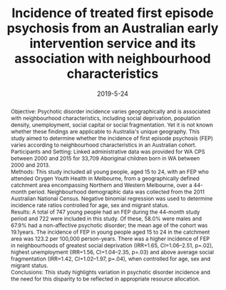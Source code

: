 ---
title: "Incidence of treated first episode psychosis from an Australian early intervention service and its association with neighbourhood characteristics"
date: 2019-5-24
authors: ["Scott Eaton", "Benjamin Harrap", "Linglee Downey", "Kristen Thien", "Meghan Bowtell", "Melissa Bardell-Williams", "Aswin Ratheesh", "Patrick McGorry", "Brian O'Donoghue"]
publication_types: ["2"]
publication: "Schizophrenia Research"
abstract: "Objective: Psychotic disorder incidence varies geographically and is associated with neighbourhood characteristics, including social deprivation, population density, unemployment, social capital or social fragmentation. Yet it is not known whether these findings are applicable to Australia's unique geography. This study aimed to determine whether the incidence of first episode psychosis (FEP) varies according to neighbourhood characteristics in an Australian cohort. \n

Participants and Setting: Linked administrative data was provided for WA CPS between 2000 and 2015 for 33,709 Aboriginal children born in WA between 2000 and 2013. \n

Methods: This study included all young people, aged 15 to 24, with an FEP who attended Orygen Youth Health in Melbourne, from a geographically defined catchment area encompassing Northern and Western Melbourne, over a 44-month period. Neighbourhood demographic data was collected from the 2011 Australian National Census. Negative binomial regression was used to determine incidence rate ratios controlled for age, sex and migrant status. \n

Results: A total of 747 young people had an FEP during the 44-month study period and 722 were included in this study. Of these, 58.0% were males and 67.9% had a non-affective psychotic disorder; the mean age of the cohort was 19.1years. The incidence of FEP in young people aged 15 to 24 in the catchment area was 123.2 per 100,000 person-years. There was a higher incidence of FEP in neighbourhoods of greatest social deprivation (IRR=1.65, CI=1.06–2.51, p=.02), highest unemployment (IRR=1.56, CI=1.04–2.35, p=.03) and above average social fragmentation (IRR=1.42, CI=1.02–1.97, p=.04), when controlled for age, sex and migrant status. \n

Conclusions: This study highlights variation in psychotic disorder incidence and the need for this disparity to be reflected in appropriate resource allocation."
featured: false
---